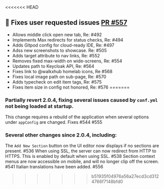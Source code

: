 <<<<<<< HEAD
## 🐛 Fixes user requested issues [PR #557](https://github.com/Lissy93/dashy/pull/557)
- Allows middle click open new tab, Re: #492
- Implements Max redirects for status checks, Re: #494
- Adds Gitpod config for cloud-ready IDE, Re: #497
- Adss new screenshots to showcase. Re: #505
- Adds target attribute to nav links, Re: #552
- Removes fixed max-width on wide-screens, Re: #554
- Updates path to Keycloak API, Re: #564
- Fixes link to @walkxhub homelab icons, Re #568
- Fixes local image path on sub-page, Re: #570
- Adds typecheck on edit item tags, Re: #575
- Fixes item size in config not honored, Re: #576
=======
### Partially revert 2.0.4, fixing several issues caused by `conf.yml` not being loaded at startup.
This change requires a rebuild of the application when several options under `appConfig` are changed.
Fixes #544 #555

### Several other changes since 2.0.4, including:
The `Add New Section` button on the UI editor now displays if no sections are present. #536
When using SSL, the server can now redirect from HTTP to HTTPS. This is enabled by default when using SSL. #538
Section context menus are now accessible on mobile, and will no longer clip off the screen. #541
Italian translations have been added. #556
>>>>>>> b51935f04976a56a27ecd3cd3124766f7148bfd0
